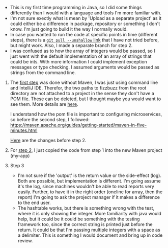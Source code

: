 * This is my first time programming in Java, so I did some things differently than I would with a language and tools I'm more familiar with. 
* I'm not sure exectly what is mean by 'Upload as a separate project' as it could either be a difference in package, repository or something I don't know. I'm just going to build it the way I normally would.  
* In case you wanted to run the code at specific points in time (different steps), there is a [`git pull --unshallow` link](https://git-scm.com/docs/git-fetch#Documentation/git-fetch.txt---unshallow) that I have not tried before, but might work. Also, I made a separate branch for step 2.
* I was confused as to how the array of integers would be passed, so I just went with the default implementation of an array of strings that could be ints. With more information I could implement exception messages or type checking. I assumed arguments would be passed as strings from the command line.
1. The [first step](https://github.com/sprintup/fizzbuzz/commit/252882ba6b2a5809b56bedd13929f0e17ed13099) was done without Maven, I was just using command line and IntelliJ IDE. Therefor, the two paths to fizzbuzz from the root directory are not attached to a project in the sense they don't have a POM file. These can be deleted, but I thought maybe you would want to see them.
More details are [here](https://github.com/sprintup/fizzbuzz/blob/252882ba6b2a5809b56bedd13929f0e17ed13099/test/com/adaction/fizzbuzz/Step_1_Tests.java#L81).  

   I understand how the pom file is important to configuring microservices, so before the second step, I followed: 
https://maven.apache.org/guides/getting-started/maven-in-five-minutes.html

   [Here](https://github.com/sprintup/fizzbuzz/commit/30267efb44c746978d54b2c4ce287e3591b7a294) are the changes before step 2.

2. For [step 2](https://github.com/sprintup/fizzbuzz/commit/15638e5427702728575b977f89d290f3072cd814), I just copied the code from step 1 into the new Maven project (my-app) 
     

3. Step 3
   * I'm not sure if the 'output' is the return value or the side-effect (log). Both are possible, but implementation is different. I'm going assume it's the log, since machines wouldn't be able to read reports very easily. Further, to have it in the right order (oneline for array, then the report) I'm going to ask the project manager if it makes a difference to the end user. 
   * The hashtable works, but there is something wrong with the test, where it is only showing the integer. More familiarity with java would help, but it could be it could be something with the testing framework too, since the correct string is printed just before the return. It could be that I'm passing multiple integers with a space as a delimiter. This is something I would document and bring up in code review.   